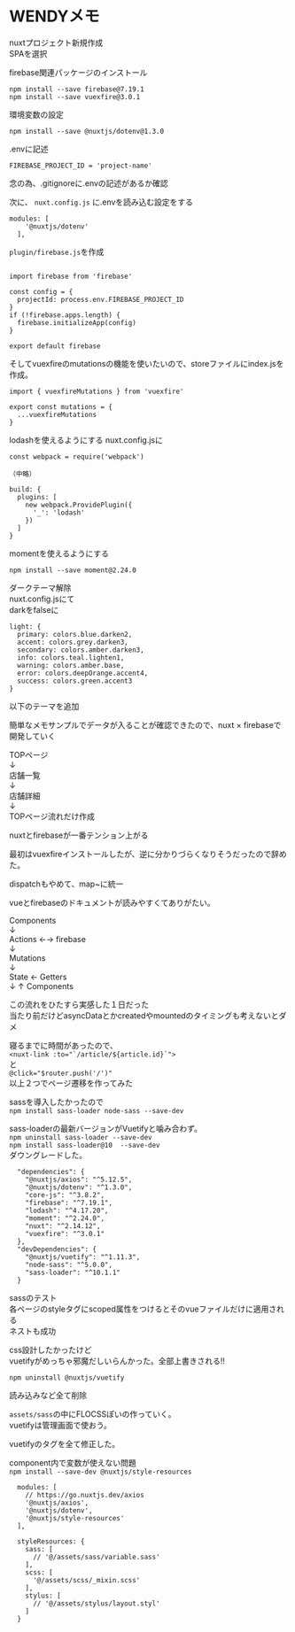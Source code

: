 # WENDYメモ

nuxtプロジェクト新規作成  
SPAを選択

firebase関連パッケージのインストール  
```
npm install --save firebase@7.19.1
npm install --save vuexfire@3.0.1
```

環境変数の設定
```
npm install --save @nuxtjs/dotenv@1.3.0
```
.envに記述
```
FIREBASE_PROJECT_ID = 'project-name'
```
念の為、.gitignoreに.envの記述があるか確認

次に、 ``nuxt.config.js`` に.envを読み込む設定をする
```
modules: [
    '@nuxtjs/dotenv'
  ],
```

``plugin/firebase.js``を作成
```

import firebase from 'firebase'

const config = {
  projectId: process.env.FIREBASE_PROJECT_ID
}
if (!firebase.apps.length) {
  firebase.initializeApp(config)
}

export default firebase
```

そしてvuexfireのmutationsの機能を使いたいので、storeファイルにindex.jsを作成。
```
import { vuexfireMutations } from 'vuexfire'

export const mutations = {
  ...vuexfireMutations
}

```

lodashを使えるようにする
nuxt.config.jsに
```
const webpack = require('webpack')

（中略）

build: {
  plugins: [
    new webpack.ProvidePlugin({
      '_': 'lodash'
    })
  ]
}
```

momentを使えるようにする
```
npm install --save moment@2.24.0
```

ダークテーマ解除  
nuxt.config.jsにて  
darkをfalseに
```
light: {
  primary: colors.blue.darken2,
  accent: colors.grey.darken3,
  secondary: colors.amber.darken3,
  info: colors.teal.lighten1,
  warning: colors.amber.base,
  error: colors.deepOrange.accent4,
  success: colors.green.accent3
}
```
以下のテーマを追加

簡単なメモサンプルでデータが入ることが確認できたので、nuxt × firebaseで開発していく

TOPページ  
↓  
店舗一覧  
↓  
店舗詳細  
↓  
TOPページ流れだけ作成

nuxtとfirebaseが一番テンション上がる

最初はvuexfireインストールしたが、逆に分かりづらくなりそうだったので辞めた。

dispatchもやめて、map~に統一

vueとfirebaseのドキュメントが読みやすくてありがたい。

Components  
↓  
Actions ←→ firebase  
↓  
Mutations  
↓  
State ← Getters  
↓        ↑
Components

この流れをひたすら実感した１日だった  
当たり前だけどasyncDataとかcreatedやmountedのタイミングも考えないとダメ

寝るまでに時間があったので、  
``<nuxt-link :to="`/article/${article.id}`">``  
と  
``@click="$router.push('/')"``  
以上２つでページ遷移を作ってみた

sassを導入したかったので  
```npm install sass-loader node-sass --save-dev```

sass-loaderの最新バージョンがVuetifyと噛み合わず。  
```npm uninstall sass-loader --save-dev```  
```npm install sass-loader@10  --save-dev```  
ダウングレードした。

```
  "dependencies": {
    "@nuxtjs/axios": "^5.12.5",
    "@nuxtjs/dotenv": "^1.3.0",
    "core-js": "^3.8.2",
    "firebase": "^7.19.1",
    "lodash": "^4.17.20",
    "moment": "^2.24.0",
    "nuxt": "^2.14.12",
    "vuexfire": "^3.0.1"
  },
  "devDependencies": {
    "@nuxtjs/vuetify": "^1.11.3",
    "node-sass": "^5.0.0",
    "sass-loader": "^10.1.1"
  }
```

sassのテスト  
各ページのstyleタグにscoped属性をつけるとそのvueファイルだけに適用される  
ネストも成功

css設計したかったけど  
vuetifyがめっちゃ邪魔だしいらんかった。全部上書きされる!!

```npm uninstall @nuxtjs/vuetify```

読み込みなど全て削除

``assets/sass``の中にFLOCSSぽいの作っていく。  
vuetifyは管理画面で使おう。

vuetifyのタグを全て修正した。

component内で変数が使えない問題  
```npm install --save-dev @nuxtjs/style-resources```

```
  modules: [
    // https://go.nuxtjs.dev/axios
    '@nuxtjs/axios',
    '@nuxtjs/dotenv',
    '@nuxtjs/style-resources'
  ],

  styleResources: {
    sass: [
      // '@/assets/sass/variable.sass'
    ],
    scss: [
      '@/assets/scss/_mixin.scss'
    ],
    stylus: [
      // '@/assets/stylus/layout.styl'
    ]
  }
```